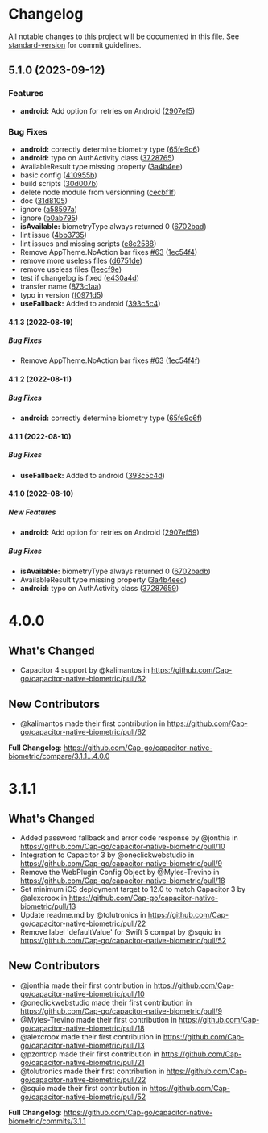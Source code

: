 # Changelog

All notable changes to this project will be documented in this file. See [standard-version](https://github.com/conventional-changelog/standard-version) for commit guidelines.

## 5.1.0 (2023-09-12)


### Features

* **android:** Add option for retries on Android ([2907ef5](https://github.com/Cap-go/capacitor-native-biometric/commit/2907ef59824ef0b2e3cb59c83708d713a2988708))


### Bug Fixes

* **android:** correctly determine biometry type ([65fe9c6](https://github.com/Cap-go/capacitor-native-biometric/commit/65fe9c6f92e315f5f893327d94e44a2425f50c20))
* **android:** typo on AuthActivity class ([3728765](https://github.com/Cap-go/capacitor-native-biometric/commit/372876598ede6aa7bf113230dda7388854a0f473))
* AvailableResult type missing property ([3a4b4ee](https://github.com/Cap-go/capacitor-native-biometric/commit/3a4b4eecc8220ca87f558fb12dd31eef81239088))
* basic config ([410955b](https://github.com/Cap-go/capacitor-native-biometric/commit/410955bb0fbb09dcdd5c68abd6a7eccc8a804e54))
* build scripts ([30d007b](https://github.com/Cap-go/capacitor-native-biometric/commit/30d007be8934d0798ad43c161185dd4b3b4f1961))
* delete node module from versionning ([cecbf1f](https://github.com/Cap-go/capacitor-native-biometric/commit/cecbf1f4ba08eb8b2666020d5e54f2fec8dfe735))
* doc ([31d8105](https://github.com/Cap-go/capacitor-native-biometric/commit/31d8105d79c7cab4f5cd283811f031573783ef1d))
* ignore ([a58597a](https://github.com/Cap-go/capacitor-native-biometric/commit/a58597ada00bbf139f00c1b327e3b92303d53559))
* ignore ([b0ab795](https://github.com/Cap-go/capacitor-native-biometric/commit/b0ab7956bc64c730dab0b9c6c844528f48a65bec))
* **isAvailable:** biometryType always returned 0 ([6702bad](https://github.com/Cap-go/capacitor-native-biometric/commit/6702badb3031906963949dd88e42cfe663b31009))
* lint issue ([4bb3735](https://github.com/Cap-go/capacitor-native-biometric/commit/4bb3735fede2eb0a198d7724e6c500ba983e3dee))
* lint issues and missing scripts ([e8c2588](https://github.com/Cap-go/capacitor-native-biometric/commit/e8c2588da2eff347520299f131efab83fbf61de2))
* Remove AppTheme.NoAction bar fixes [#63](https://github.com/Cap-go/capacitor-native-biometric/issues/63) ([1ec54f4](https://github.com/Cap-go/capacitor-native-biometric/commit/1ec54f4ff41111ae916a1e9900ddbb683c407a1a))
* remove more useless files ([d6751de](https://github.com/Cap-go/capacitor-native-biometric/commit/d6751de6c5fc0e5607b9263460de91a70e9a1b67))
* remove useless files ([1eecf9e](https://github.com/Cap-go/capacitor-native-biometric/commit/1eecf9e36896fe7a938f854cd0552530be5cd8bf))
* test if changelog is fixed ([e430a4d](https://github.com/Cap-go/capacitor-native-biometric/commit/e430a4d5375b879d03526aaf1f2c2d9420981e38))
* transfer name ([873c1aa](https://github.com/Cap-go/capacitor-native-biometric/commit/873c1aa21c45177efe94934f6b844e33634a9db5))
* typo in version ([f0971d5](https://github.com/Cap-go/capacitor-native-biometric/commit/f0971d566a6c815fe3f3183d4648d769139ede91))
* **useFallback:** Added to android ([393c5c4](https://github.com/Cap-go/capacitor-native-biometric/commit/393c5c4de8757c9849ae92d92350029e8144d4d5))

#### 4.1.3 (2022-08-19)

##### Bug Fixes

*  Remove AppTheme.NoAction bar fixes [#63](https://github.com/Cap-go/capacitor-native-biometric/pull/63) ([1ec54f4f](https://github.com/Cap-go/capacitor-native-biometric/commit/1ec54f4ff41111ae916a1e9900ddbb683c407a1a))

#### 4.1.2 (2022-08-11)

##### Bug Fixes

* **android:**  correctly determine biometry type ([65fe9c6f](https://github.com/Cap-go/capacitor-native-biometric/commit/65fe9c6f92e315f5f893327d94e44a2425f50c20))

#### 4.1.1 (2022-08-10)

##### Bug Fixes

* **useFallback:**  Added to android ([393c5c4d](https://github.com/Cap-go/capacitor-native-biometric/commit/393c5c4de8757c9849ae92d92350029e8144d4d5))

#### 4.1.0 (2022-08-10)

##### New Features

- **android:** Add option for retries on Android ([2907ef59](https://github.com/Cap-go/capacitor-native-biometric/commit/2907ef59824ef0b2e3cb59c83708d713a2988708))

##### Bug Fixes

- **isAvailable:** biometryType always returned 0 ([6702badb](https://github.com/Cap-go/capacitor-native-biometric/commit/6702badb3031906963949dd88e42cfe663b31009))
- AvailableResult type missing property ([3a4b4eec](https://github.com/Cap-go/capacitor-native-biometric/commit/3a4b4eecc8220ca87f558fb12dd31eef81239088))
- **android:** typo on AuthActivity class ([37287659](https://github.com/Cap-go/capacitor-native-biometric/commit/372876598ede6aa7bf113230dda7388854a0f473))

# 4.0.0

## What's Changed

- Capacitor 4 support by @kalimantos in https://github.com/Cap-go/capacitor-native-biometric/pull/62

## New Contributors

- @kalimantos made their first contribution in https://github.com/Cap-go/capacitor-native-biometric/pull/62

**Full Changelog**: https://github.com/Cap-go/capacitor-native-biometric/compare/3.1.1...4.0.0

# 3.1.1

## What's Changed

- Added password fallback and error code response by @jonthia in https://github.com/Cap-go/capacitor-native-biometric/pull/10
- Integration to Capacitor 3 by @oneclickwebstudio in https://github.com/Cap-go/capacitor-native-biometric/pull/9
- Remove the WebPlugin Config Object by @Myles-Trevino in https://github.com/Cap-go/capacitor-native-biometric/pull/18
- Set minimum iOS deployment target to 12.0 to match Capacitor 3 by @alexcroox in https://github.com/Cap-go/capacitor-native-biometric/pull/13
- Update readme.md by @tolutronics in https://github.com/Cap-go/capacitor-native-biometric/pull/22
- Remove label 'defaultValue' for Swift 5 compat by @squio in https://github.com/Cap-go/capacitor-native-biometric/pull/52

## New Contributors

- @jonthia made their first contribution in https://github.com/Cap-go/capacitor-native-biometric/pull/10
- @oneclickwebstudio made their first contribution in https://github.com/Cap-go/capacitor-native-biometric/pull/9
- @Myles-Trevino made their first contribution in https://github.com/Cap-go/capacitor-native-biometric/pull/18
- @alexcroox made their first contribution in https://github.com/Cap-go/capacitor-native-biometric/pull/13
- @pzontrop made their first contribution in https://github.com/Cap-go/capacitor-native-biometric/pull/21
- @tolutronics made their first contribution in https://github.com/Cap-go/capacitor-native-biometric/pull/22
- @squio made their first contribution in https://github.com/Cap-go/capacitor-native-biometric/pull/52

**Full Changelog**: https://github.com/Cap-go/capacitor-native-biometric/commits/3.1.1
